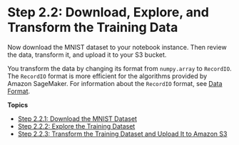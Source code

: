 # Step 2\.2: Download, Explore, and Transform the Training Data<a name="ex1-preprocess-data"></a>

Now download the MNIST dataset to your notebook instance\. Then review the data, transform it, and upload it to your S3 bucket\. 

You transform the data by changing its format from `numpy.array` to `RecordIO`\. The `RecordIO` format is more efficient for the algorithms provided by Amazon SageMaker\. For information about the `RecordIO` format, see [Data Format](http://mxnet.io/architecture/note_data_loading.html#data-format)\. 

**Topics**
+ [Step 2\.2\.1: Download the MNIST Dataset](ex1-preprocess-data-pull-data.md)
+ [Step 2\.2\.2: Explore the Training Dataset](ex1-preprocess-data-inspect.md)
+ [Step 2\.2\.3: Transform the Training Dataset and Upload It to Amazon S3](ex1-preprocess-data-transform.md)